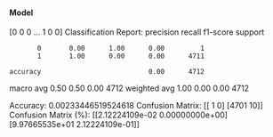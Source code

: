 #### Model
[0 0 0 ... 1 0 0]
Classification Report:
              precision    recall  f1-score   support

           0       0.00      1.00      0.00         1
           1       1.00      0.00      0.00      4711

    accuracy                           0.00      4712
   macro avg       0.50      0.50      0.00      4712
weighted avg       1.00      0.00      0.00      4712

Accuracy: 0.00233446519524618
Confusion Matrix:
[[   1    0]
 [4701   10]]
Confusion Matrix (%):
[[2.12224109e-02 0.00000000e+00]
 [9.97665535e+01 2.12224109e-01]]
